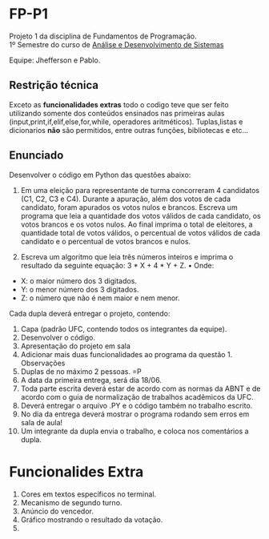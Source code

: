 # FP-P1
Projeto 1 da disciplina de Fundamentos de Programação.<br>
1º Semestre do curso de [Análise e Desenvolvimento de Sistemas](https://www.ufc.br/ensino/guia-de-profissoes/17805-analise-e-desenvolvimento-de-sistemas)

Equipe: Jhefferson e Pablo.
## Restrição técnica
Exceto as **funcionalidades extras** todo o codigo teve que ser feito utilizando somente dos conteúdos ensinados nas primeiras aulas (input,print,if,elif,else,for,while, operadores aritméticos).
Tuplas,listas e dicionarios **não** são permitidos, entre outras funções, bibliotecas e etc... 

## Enunciado
Desenvolver o código em Python das questões abaixo:
1. Em uma eleição para representante de turma concorreram 4 candidatos (C1, C2,
C3 e C4). Durante a apuração, além dos votos de cada candidato, foram apurados
os votos nulos e brancos. Escreva um programa que leia a quantidade dos votos válidos de cada
candidato, os votos brancos e os votos nulos. Ao final imprima o total de eleitores, a quantidade total de votos válidos, o
percentual de votos válidos de cada candidato e o percentual de votos
brancos e nulos.

2. Escreva um algoritmo que leia três números inteiros e imprima o resultado da
seguinte equação: 3 * X + 4 * Y + Z.
• Onde:
- X: o maior número dos 3 digitados.
- Y: o menor número dos 3 digitados.
- Z: o número que não é nem maior e nem menor.

Cada dupla deverá entregar o projeto, contendo:
1. Capa (padrão UFC, contendo todos os integrantes da equipe).
2. Desenvolver o código.
3. Apresentação do projeto em sala
4. Adicionar mais duas funcionalidades ao programa da questão 1.
Observações
1. Duplas de no máximo 2 pessoas. =P
2. A data da primeira entrega, será dia 18/06.
3. Toda parte escrita deverá estar de acordo com as normas da ABNT e de
acordo com o guia de normalização de trabalhos acadêmicos da UFC.
4. Deverá entregar o arquivo .PY e o código também no trabalho escrito.
5. No dia da entrega deverá mostrar o programa rodando sem erros em sala
de aula!
6. Um integrante da dupla envia o trabalho, e coloca nos comentários a
dupla.

# Funcionalides Extra
1. Cores em textos específicos no terminal.
2. Mecanismo de segundo turno.
3. Anúncio do vencedor.
4. Gráfico mostrando o resultado da votação.
5. 


